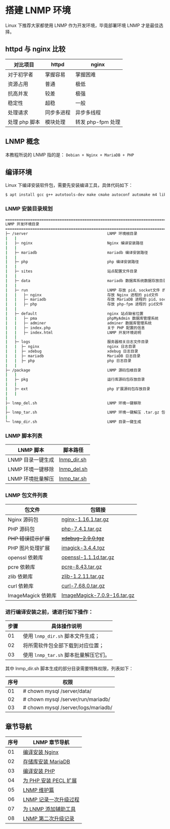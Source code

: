 # 搭建 LNMP 环境

Linux 下推荐大家都使用 LNMP 作为开发环境，毕竟部署环境 LNMP 才是最佳选择。

## httpd 与 nginx 比较

| 对比项目      | httpd      | nginx             |
| ------------- | ---------- | ----------------- |
| 对于初学者    | 掌握容易   | 掌握困难          |
| 资源占用      | 普通       | 极低              |
| 抗高并发      | 较差       | 极强              |
| 稳定性        | 超稳       | 一般              |
| 处理请求      | 同步多进程 | 异步多线程        |
| 处理 php 脚本 | 模块处理   | 转发 php-fpm 处理 |

## LNMP 概念

本教程所说的 LNMP 指的是： `Debian + Nginx + MariaDB + PHP`

## 编译环境

Linux 下编译安装软件包，需要先安装编译工具，具体代码如下：

```sh
$ apt install gcc g++ autotools-dev make cmake autoconf automake m4 libtool
```

### LNMP 安装目录规划

```sh
================================================================================
LNMP 开发环境目录
================================================================================
├─ /server                                   LNMP 环境根目录
|   |
|   ├─ nginx                                 Nginx 编译安装路径
|   |
|   ├─ mariadb                               mariadb 编译安装路径
|   |
|   ├─ php                                   php 编译安装路径
|   |
|   ├─ sites                                 站点配置文件目录
|   |
|   ├─ data                                  mariadb 数据库系统数据存放目录
|   |
|   ├─ run                                   LNMP 存放 pid、socket文件 的根目录
|   |   ├─ nginx                             存放 Nginx 进程的 pid文件
|   |   ├─ mariadb                           存放 MariaDB 进程的 pid、socket文件
|   |   ├─ php                               存放 php-fpm 进程的 pid文件
|   |
|   ├─ default                               nginx 站点缺省位置
|   |   ├─ pma                               phpMyAdmin 数据库管理系统
|   |   ├─ adminer                           adminer 数据库管理系统
|   |   ├─ index.php                         关于 PHP 配置的信息
|   |   ├─ index.html                        LNMP 开发环境说明
|   |
|   ├─ logs                                  服务器相关日志文件目录
|   |  ├─ nginx                              nginx 日志目录
|   |  ├─ xdebug                             xdebug 日志目录
|   |  ├─ mariadb                            MariaDB 日志目录
|   |  ├─ php                                php 日志目录
|   |
├─ /package                                  LNMP 源码包根目录
|   |
|   ├─ pkg                                   运行库源码包存放目录
|   |
|   ├─ ext                                   php 扩展源码包存放目录
|   |
|
├─ lnmp_del.sh                               LNMP 环境一键移除
|
├─ lnmp_tar.sh                               LNMP 环境一键解压 .tar.gz 包
|
└─ lnmp_dir.sh                               LNMP 目录一键生成
```

### LNMP 脚本列表

| LNMP 脚本         | 脚本路径                                 |
| ----------------- | ---------------------------------------- |
| LNMP 目录一键生成 | [lnmp_dir.sh](./lnmp/source/lnmp_dir.sh) |
| LNMP 环境一键移除 | [lnmp_del.sh](./lnmp/source/lnmp_del.sh) |
| LNMP 环境批量解压 | [lnmp_tar.sh](./lnmp/source/lnmp_tar.sh) |

### LNMP 包文件列表

| 包文件               | 包链接                                                           |
| -------------------- | ---------------------------------------------------------------- |
| Nginx 源码包         | [nginx-1.16.1.tar.gz](http://nginx.org/en/download.html)         |
| PHP 源码包           | [php-7.4.1.tar.gz](https://www.php.net/downloads.php)            |
| ~~PHP 错误提示扩展~~ | ~~[xdebug-2.9.0.tgz](https://pecl.php.net/package/xdebug)~~      |
| PHP 图片处理扩展     | [imagick-3.4.4.tgz](https://pecl.php.net/get/imagick-3.4.4.tgz)  |
| openssl 依赖库       | [openssl-1.1.1d.tar.gz](https://www.openssl.org/source/)         |
| pcre 依赖库          | [pcre-8.43.tar.gz](ftp://ftp.pcre.org/pub/pcre/)                 |
| zlib 依赖库          | [zlib-1.2.11.tar.gz](http://zlib.net/zlib-1.2.11.tar.gz)         |
| curl 依赖库          | [curl-7.68.0.tar.gz](https://curl.haxx.se/download.html)         |
| ImageMagick 依赖库   | [ImageMagick-7.0.9-16.tar.gz](https://imagemagick.org/download/) |

### 进行编译安装之前，请进行如下操作：

| 步骤 | 具体操作说明                          |
| ---- | ------------------------------------- |
| 01   | 使用 `lnmp_dir.sh` 脚本文件生成；     |
| 02   | 将所需软件包全部下载到对应位置；      |
| 03   | 使用 `lnmp_tar.sh` 脚本批量解压它们。 |

其中 lnmp_dir.sh 脚本生成的部分目录需要特殊权限，列表如下：

| 序号 | 权限                                |
| ---- | ----------------------------------- |
| 01   | # chown mysql /server/data/         |
| 02   | # chown mysql /server/run/mariadb/  |
| 03   | # chown mysql /server/logs/mariadb/ |

## 章节导航

| 序号 | LNMP 章节导航                                              |
| ---- | ---------------------------------------------------------- |
| 01   | [编译安装 Nginx](./lnmp/01-编译安装nginx.md)               |
| 02   | [存储库安装 MariaDB](./lnmp/02-存储库安装mariadb.md)       |
| 03   | [编译安装 PHP](./lnmp/03-编译安装php.md)                   |
| 04   | [为 PHP 安装 PECL 扩展](./lnmp/04-为php安装pecl扩展.md)    |
| 05   | [LNMP 维护篇](./lnmp/05-lnmp维护篇.md)                     |
| 06   | [LNMP 记录一次升级过程](./lnmp/06-lnmp记录一次升级过程.md) |
| 07   | [为 LNMP 添加辅助工具](./lnmp/07-为lnmp添加辅助工具.md)    |
| 08   | [LNMP 第二次升级记录](./lnmp/08-lnmp第二次升级记录.md)     |
